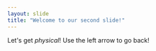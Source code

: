 ```yaml
---
layout: slide
title: "Welcome to our second slide!"
---
```

Let's get *physical*!
Use the left arrow to go back!

